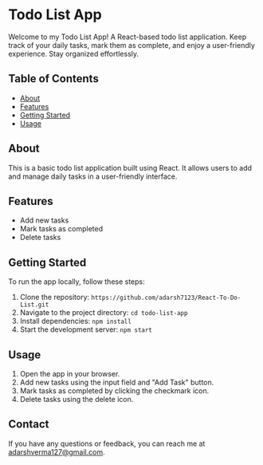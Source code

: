 # Todo List App

Welcome to my Todo List App!
A  React-based todo list application.
Keep track of your daily tasks, mark them as complete, 
and enjoy a user-friendly experience. Stay organized effortlessly.

## Table of Contents
- [About](#about)
- [Features](#features)
- [Getting Started](#getting-started)
- [Usage](#usage)


## About
This is a basic todo list application built using React. It allows users to add and manage daily tasks in a user-friendly interface.

## Features
- Add new tasks
- Mark tasks as completed
- Delete tasks

## Getting Started
To run the app locally, follow these steps:

1. Clone the repository: `https://github.com/adarsh7123/React-To-Do-List.git`
2. Navigate to the project directory: `cd todo-list-app`
3. Install dependencies: `npm install`
4. Start the development server: `npm start`

## Usage
1. Open the app in your browser.
2. Add new tasks using the input field and "Add Task" button.
3. Mark tasks as completed by clicking the checkmark icon.
4. Delete tasks using the delete icon.





## Contact
If you have any questions or feedback, you can reach me at adarshverma127@gmail.com.